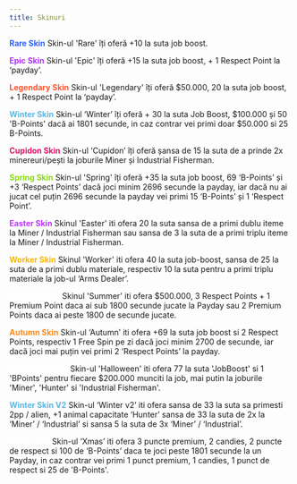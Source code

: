 ```yaml
---
title: Skinuri
---
```


<span style="color:#3061FF;"><strong>Rare Skin</strong></span>
Skin-ul 'Rare' îți oferă +10 la suta job boost.


<span style="color:#B030FF;"><strong>Epic Skin</strong></span>
Skin-ul 'Epic' îți oferă +15 la suta job boost, + 1 Respect Point la ‘payday’.


<span style="color:#ff5230;"><strong>Legendary Skin</strong></span>
Skin-ul 'Legendary' îți oferă $50.000, 20 la suta job boost, + 1 Respect Point la ‘payday’.


<span style="color:#5FB6E0;"><strong>Winter Skin</strong></span>
Skin-ul ‘Winter’ îți oferă + 30 la suta Job Boost, $100.000 și 50 'B-Points' dacă ai 1801 secunde, in caz contrar vei primi doar $50.000 si 25 B-Points.


<span style="color:#e31467;"><strong>Cupidon Skin</strong></span>
Skin-ul ‘Cupidon’ îți oferă șansa de 15 la suta de a prinde 2x minereuri/pești la joburile Miner și Industrial Fisherman.


<span style="color:#88db14;"><strong>Spring Skin</strong></span>
Skin-ul 'Spring' îți oferă +35 la suta job boost, 69 ‘B-Points’ și +3 ‘Respect Points’ dacă joci minim 2696 secunde la payday, iar dacă nu ai jucat cel puțin 2696 secunde la payday vei primi 15 ‘B-Points’ și 1 ‘Respect Point’.


<span style="color:#bc36ff;"><strong>Easter Skin</strong></span>
Skinul 'Easter' iti ofera 20 la suta sansa de a primi dublu iteme la Miner / Industrial Fisherman sau sansa de 3 la suta de a primi triplu iteme la Miner / Industrial Fisherman.
 

<span style="color:#F7B500;"><strong>Worker Skin</strong></span>
Skinul 'Worker' iti ofera 40 la suta job-boost, sansa de 25 la suta de a primi dublu materiale, respectiv 10 la suta pentru a primi triplu materiale la job-ul ‘Arms Dealer’.


<span style="color:#ffffff;"><strong>Summer Skin</strong></span>
Skinul 'Summer' iti ofera $500.000, 3 Respect Points + 1 Premium Point daca ai sub 1800 secunde jucate la Payday sau 2 Premium Points daca ai peste 1800 de secunde jucate.


<span style="color:#FF8B20;"><strong>Autumn Skin</strong></span>
Skin-ul ‘Autumn’  iti ofera +69 la suta job boost si 2 Respect Points, respectiv 1 Free Spin pe zi dacă joci minim 2700 de secunde, iar dacă joci mai puțin vei primi 2 ‘Respect Points’ la payday.


<span style="color:#ffffff;"><strong>Halloween Skin</strong></span>
Skin-ul 'Halloween' iti ofera 77 la suta 'JobBoost' si 1 'BPoints' pentru fiecare $200.000 munciti la job, mai putin la joburile 'Miner', 'Hunter' si 'Industrial Fisherman'.


<span style="color:#5FB6E0;"><strong>Winter Skin V2</strong></span>
Skin-ul ‘Winter v2’ iti ofera sansa de 33 la suta sa primesti 2pp / alien, +1 animal capacitate ‘Hunter’ sansa de 33 la suta de 2x la ‘Miner’ / ‘Industrial’ si sansa 5 la suta de 3x ‘Miner’ / ‘Industrial’.


<span style="color:#fdffff;"><strong>Xmas Skin</strong></span>
Skin-ul ‘Xmas’ iti ofera 3 puncte premium, 2 candies, 2 puncte de respect si 100 de ‘B-Points’ daca te joci peste 1801 secunde la un Payday, in caz contrar vei primi 1 punct premium, 1 candies, 1 punct de respect si 25 de 'B-Points'. 
